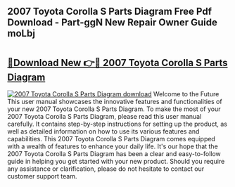 ## 2007 Toyota Corolla S Parts Diagram Free Pdf Download - Part-ggN New Repair Owner Guide moLbj

# <h2><a href="http://dfpu5e.blite.top/?on=2007+Toyota+Corolla+S+Parts+Diagram">🔗Download New 👉🔴 2007 Toyota Corolla S Parts Diagram</a></h2>

[![2007 Toyota Corolla S Parts Diagram download](https://i.imgur.com/lujVjoI.png)](http://dfpu5e.blite.top/?on=2007+Toyota+Corolla+S+Parts+Diagram)
Welcome to the Future This user manual showcases the innovative features and functionalities of your new 2007 Toyota Corolla S Parts Diagram. To make the most of your 2007 Toyota Corolla S Parts Diagram, please read this user manual carefully. It contains step-by-step instructions for setting up the product, as well as detailed information on how to use its various features and capabilities. This 2007 Toyota Corolla S Parts Diagram comes equipped with a wealth of features to enhance your daily life. It's our hope that the 2007 Toyota Corolla S Parts Diagram has been a clear and easy-to-follow guide in helping you get started with your new product. Should you require any assistance or clarification, please do not hesitate to contact our customer support team.
